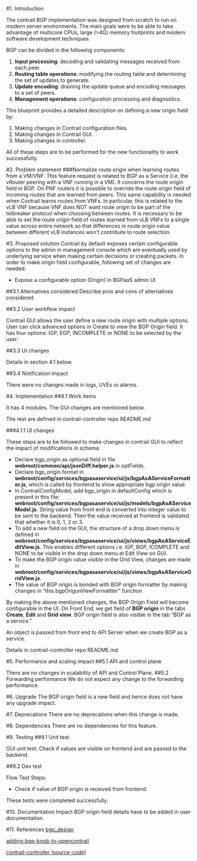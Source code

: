 
#1. Introduction

The contrail BGP implementation was designed from scratch to run on modern server environments. The main goals were to be able to take advantage of multicore CPUs, large (>4G) memory footprints and modern software development techniques.

BGP can be divided in the following components:

1. **Input processing**: decoding and validating messages received from each peer.
2. **Routing table operations**: modifying the routing table and determining the set of updates to generate.
3. **Update encoding**: draining the update queue and encoding messages to a set of peers.
4. **Management operations**: configuration processing and diagnostics.

This blueprint provides a detailed description on defining a new origin field by:

1. Making changes in Contrail configuration files. 
2. Making changes in Contrail GUI.
3. Making changes in controller.

All of these steps are to be performed for the new functionality to work successfully.


#2. Problem statement
###Normalize route origin when learning routes from a VM/VNF.
This feature request is related to BGP as a Service (i.e. the vRouter peering with a VNF running in a VM). It concerns the route origin field in BGP. On PNF routers it is possible to override the route origin field of incoming routes that are learned from peers. This same capability is needed when Contrail learns routes from VNFs. In particular, this is related to the vLB VNF because VNF does NOT want route origin to be part of the tiebreaker protocol when choosing between routes. It is necessary to be able to set the route origin field of routes learned from vLB VNFs to a single value across entire network so that differences in route origin value between different vLB instances won't contribute to route selection.

#3. Proposed solution
Contrail by default exposes certain configurable options to the admin in management console which are eventually used by underlying service when making certain decisions or creating packets. In order to make origin field configurable, following set of changes are needed:

+ Expose a configurable option (Origin) in BGPaaS admin UI

##3.1 Alternatives considered
Describe pros and cons of alternatives considered.

##3.2 User workflow impact

Contrail GUI allows the user define a new route origin with multiple options. User can click advanced options in Create to view the BGP Origin field. It has four options: IGP, EGP, INCOMPLETE or NONE to be selected by the user.

##3.3 UI changes

Details in section 4.1 below.

##3.4 Notification impact

There were no changes made in logs, UVEs or alarms.



#4. Implementation
##4.1  Work items

It has 4 modules. The GUI changes are mentioned below.

The rest are defined in contrail-controller repo README.md

###4.1.1 UI changes

These steps are to be followed to make changes in contrail GUI to reflect the impact of modifications in schema:

+ Declare bgp_origin as optional field in file **webroot/common/api/jsonDiff.helper.js** in optFields.
+ Declare bgp_origin format in **webroot/config/services/bgpasaservice/ui/js/bgpAsAServiceFormatter.js**, which is called by frontend to show appropriate bgp origin value.  
+ In ContrailConfigModel, add bgp_origin in defaultConfig which is present in this file: **webroot/config/services/bgpasaservice/ui/js/models/bgpAsAServiceModel.js**.
String value from front end is converted into integer value to be sent to the backend. 
Then the value received at frontend is validated that whether it is 0, 1, 2 or 3. 
+ To add a new field on the GUI, the structure of a drop down menu is defined in **webroot/config/services/bgpasaservice/ui/js/views/bgpAsAServiceEditView.js**. This enables different options i.e. IGP, BGP, ICOMPLETE and NONE to be visible in the drop down menu at Edit View on GUI.
+ To make the BGP origin value visible in the Grid View, changes are made in **webroot/config/services/bgpasaservice/ui/js/views/bgpAsAServiceGridView.js**.	
+ The value of BGP origin is bonded with BGP origin formatter by making changes in “this.bgpOrigunViewFormattter” function.	

By making the above mentioned changes, the BGP Origin Field will become configurable in the UI.
On Front End, we get field of **BGP origin** in the tabs **Create**, **Edit** and **Grid view**. BGP origin field is also visible in the tab “BGP as a service.”

[logo]: https://github.com/saad-ngnware/test-repo/blob/master/images/sec_4.1.1_a.png "Logo Title Text 2"

An object is passed from front end to API Server when we create BGP as a service.

Details in contrail-controller repo README.md

#5. Performance and scaling impact
##5.1 API and control plane

There are no changes in scalability of API and Control Plane.
##5.2 Forwarding performance
We do not expect any change to the forwarding performance.

#6. Upgrade
The BGP origin field is a new field and hence does not have any upgrade impact.

#7. Deprecations
There are no deprecations when this change is made.

#8. Dependencies
There are no dependencies for this feature.

#9. Testing
##9.1 Unit test

GUI unit test: Check if values are visible on frontend and are passed to the backend.

##9.2 Dev test

Flow Test Steps: 

+ Check if value of BGP origin is received from frontend.

These tests were completed successfully.

#10. Documentation Impact
BGP origin field details have to be added in user documentation.

#11. References
[bgp_design](http://juniper.github.io/contrail-vnc/bgp_design.html)

[adding-bgp-knob-to-opencontrail](http://www.opencontrail.org/adding-bgp-knob-to-opencontrail/)

[contrail-controller (source-code)](https://github.com/Juniper/contrail-controller/tree/master/src/vnsw/agent)
